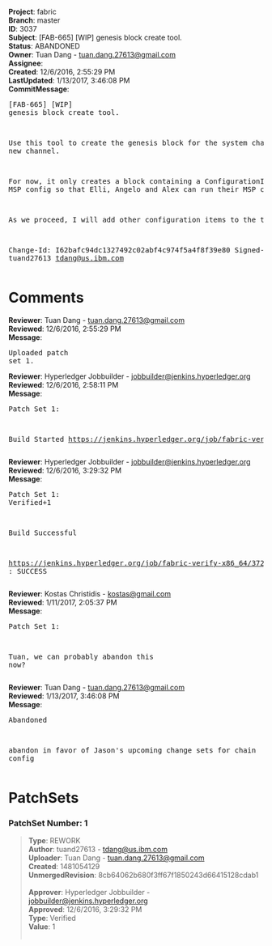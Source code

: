 <strong>Project</strong>: fabric<br><strong>Branch</strong>: master<br><strong>ID</strong>: 3037<br><strong>Subject</strong>: [FAB-665] [WIP] genesis block create tool.<br><strong>Status</strong>: ABANDONED<br><strong>Owner</strong>: Tuan Dang - tuan.dang.27613@gmail.com<br><strong>Assignee</strong>:<br><strong>Created</strong>: 12/6/2016, 2:55:29 PM<br><strong>LastUpdated</strong>: 1/13/2017, 3:46:08 PM<br><strong>CommitMessage</strong>:<br><pre>[FAB-665] [WIP] genesis block create tool.

Use this tool to create the genesis block for
the system channel or a new channel.

For now, it only creates a block containing a
ConfigurationItem for MSP config so that
Elli, Angelo and Alex can run their MSP code.

As we proceed, I will add other configuration
items to the tool.

Change-Id: I62bafc94dc1327492c02abf4c974f5a4f8f39e80
Signed-off-by: tuand27613 <tdang@us.ibm.com>
</pre><h1>Comments</h1><strong>Reviewer</strong>: Tuan Dang - tuan.dang.27613@gmail.com<br><strong>Reviewed</strong>: 12/6/2016, 2:55:29 PM<br><strong>Message</strong>: <pre>Uploaded patch set 1.</pre><strong>Reviewer</strong>: Hyperledger Jobbuilder - jobbuilder@jenkins.hyperledger.org<br><strong>Reviewed</strong>: 12/6/2016, 2:58:11 PM<br><strong>Message</strong>: <pre>Patch Set 1:

Build Started https://jenkins.hyperledger.org/job/fabric-verify-x86_64/3725/</pre><strong>Reviewer</strong>: Hyperledger Jobbuilder - jobbuilder@jenkins.hyperledger.org<br><strong>Reviewed</strong>: 12/6/2016, 3:29:32 PM<br><strong>Message</strong>: <pre>Patch Set 1: Verified+1

Build Successful 

https://jenkins.hyperledger.org/job/fabric-verify-x86_64/3725/ : SUCCESS</pre><strong>Reviewer</strong>: Kostas Christidis - kostas@gmail.com<br><strong>Reviewed</strong>: 1/11/2017, 2:05:37 PM<br><strong>Message</strong>: <pre>Patch Set 1:

Tuan, we can probably abandon this now?</pre><strong>Reviewer</strong>: Tuan Dang - tuan.dang.27613@gmail.com<br><strong>Reviewed</strong>: 1/13/2017, 3:46:08 PM<br><strong>Message</strong>: <pre>Abandoned

abandon in favor of Jason's upcoming change sets for chain config</pre><h1>PatchSets</h1><h3>PatchSet Number: 1</h3><blockquote><strong>Type</strong>: REWORK<br><strong>Author</strong>: tuand27613 - tdang@us.ibm.com<br><strong>Uploader</strong>: Tuan Dang - tuan.dang.27613@gmail.com<br><strong>Created</strong>: 1481054129<br><strong>UnmergedRevision</strong>: 8cb64062b680f3ff67f1850243d66415128cdab1<br><br><strong>Approver</strong>: Hyperledger Jobbuilder - jobbuilder@jenkins.hyperledger.org<br><strong>Approved</strong>: 12/6/2016, 3:29:32 PM<br><strong>Type</strong>: Verified<br><strong>Value</strong>: 1<br><br></blockquote>
